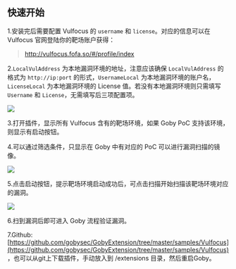 ## 快速开始

1.安装完后需要配置 Vulfocus 的 `username` 和 `license`。对应的信息可以在 Vulfocus 官网登陆你的靶场账户获得：

> http://vulfocus.fofa.so/#/profile/index

2.`LocalVulAddress` 为本地漏洞环境的地址，注意应该确保 `LocalVulAddress` 的格式为 `http://ip:port` 的形式，`UsernameLocal` 为本地漏洞环境的账户名，`LicenseLocal` 为本地漏洞环境的 License 值。若没有本地漏洞环境则只需填写 `Username` 和 `License`，无需填写后三项配置项。

![](https://gobies.org/vulfocus1.jpg)

3.打开插件，显示所有 Vulfocus 含有的靶场环境，如果 Goby PoC 支持该环境，则显示有启动按钮。

4.可以通过筛选条件，只显示在 Goby 中有对应的 PoC 可以进行漏洞扫描的镜像。

![](https://gobies.org/vulfocus2.gif)

5.点击启动按钮，提示靶场环境启动成功后，可点击扫描开始扫描该靶场环境对应的漏洞。

![](https://gobies.org/vulfocus3.gif)

6.扫到漏洞后即可进入 Goby 流程验证漏洞。

7.Github: [https://github.com/gobysec/GobyExtension/tree/master/samples/Vulfocus](https://github.com/gobysec/GobyExtension/tree/master/samples/Vulfocus) ，也可以从git上下载插件，手动放入到 /extensions 目录，然后重启Goby。


